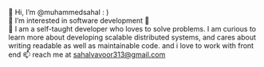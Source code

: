 
 👋  Hi, I’m @muhammedsahal : )   
 👀  I’m interested in software development 🥳  
 🌱  I am a self-taught developer who loves to solve problems. I am curious to learn more 
     about developing scalable distributed systems, and cares about writing readable as well as 
     maintainable code. and i love to work with front end 
 📫  reach me at sahalvavoor313@gmail.com 
